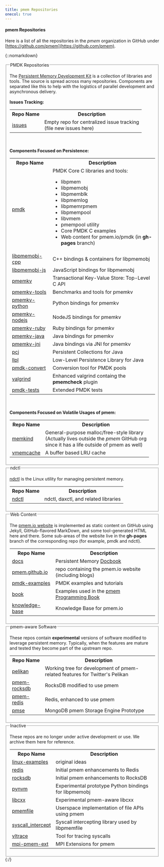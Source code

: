 ```yaml
---
title: pmem Repositories
onecol: true
---
```


#### pmem Repositories

Here is a list of all the repositories in the *pmem*
organization in GitHub under
[https://github.com/pmem](https://github.com/pmem).

{::nomarkdown}
<fieldset class="repo">
	<legend>
		PMDK Repositories
	</legend>
	<p>
	The <a href="http://pmem.io/pmdk/">Persistent Memory Development Kit</a> is a collection
	of libraries and tools.  The source is spread across
	many repositories.  Components are separated like this to
	help with the logistics of parallel development and
	asynchronous delivery.
	<br><br>
	<strong>Issues Tracking:</strong>
	<table>
		<tr>
			<th>Repo Name</td>
			<th>Description</th>
		</tr>
		<tr>
			<td><a href="https://github.com/pmem/issues">issues</a></td>
			<td>Empty repo for centralized issue tracking<br>
			(file new issues here)</td>
		</tr>
	</table>
	<br><br>
	<strong>Components Focused on Persistence:</strong>
	<table>
		<tr>
			<th>Repo Name</td>
			<th>Description</th>
		</tr>
		<tr>
			<td><a href="https://github.com/pmem/pmdk">pmdk</a></td>
			<td>PMDK Core C libraries and tools:<br>
				<ul>
					<li>libpmem
					<li>libpmemobj
					<li>libpmemblk
					<li>libpmemlog
					<li>libpmemrpmem
					<li>libpmempool
					<li>libvmem
					<li>pmempool utility
					<li>Core PMDK C examples
					<li>Web content for pmem.io/pmdk (in <strong>gh-pages</strong> branch)
				</ul>
			</td>
		</tr>
		<tr>
			<td><a href="https://github.com/pmem/libpmemobj-cpp">libpmemobj-cpp</a></td>
			<td>C++ bindings &amp; containers for libpmemobj</td>
		</tr>
		<tr>
			<td><a href="https://github.com/pmem/libpmemobj-js">libpmemobj-js</a></td>
			<td>JavaScript bindings for libpmemobj</td>
		</tr>
		<tr>
			<td><a href="https://github.com/pmem/pmemkv">pmemkv</a></td>
			<td>Transactional Key-Value Store: Top-Level C API</td>
		</tr>
		<tr>
			<td><a href="https://github.com/pmem/pmemkv-tools">pmemkv-tools</a></td>
			<td>Benchmarks and tools for pmemkv</td>
		</tr>
		<tr>
			<td><a href="https://github.com/pmem/pmemkv-python">pmemkv-python</a></td>
			<td>Python bindings for pmemkv</td>
		</tr>
		<tr>
			<td><a href="https://github.com/pmem/pmemkv-nodejs">pmemkv-nodejs</a></td>
			<td>NodeJS bindings for pmemkv</td>
		</tr>
		<tr>
			<td><a href="https://github.com/pmem/pmemkv-ruby">pmemkv-ruby</a></td>
			<td>Ruby bindings for pmemkv</td>
		</tr>
		<tr>
			<td><a href="https://github.com/pmem/pmemkv-java">pmemkv-java</a></td>
			<td>Java bindings for pmemkv</td>
		</tr>
		<tr>
			<td><a href="https://github.com/pmem/pmemkv-jni">pmemkv-jni</a></td>
			<td>Java bindings via JNI for pmemkv</td>
		</tr>
		<tr>
			<td><a href="https://github.com/pmem/pcj">pcj</a></td>
			<td>Persistent Collections for Java</td>
		</tr>
		<tr>
			<td><a href="https://github.com/pmem/llpl">llpl</a></td>
			<td>Low-Level Persistence Library for Java</td>
		</tr>
		<tr>
			<td><a href="https://github.com/pmem/pmdk-convert">pmdk-convert</a></td>
			<td>Conversion tool for PMDK pools</td>
		</tr>
		<tr>
			<td><a href="https://github.com/pmem/valgrind">valgrind</a></td>
			<td>Enhanced valgrind containg the<br>
			<strong>pmemcheck</strong> plugin</td>
		</tr>
		<tr>
			<td><a href="https://github.com/pmem/pmdk-tests">pmdk-tests</a></td>
			<td>Extended PMDK tests</td>
		</tr>
	</table>
	<br><br>
	<strong>Components Focused on Volatile Usages of pmem:</strong>
	<table>
		<tr>
			<th>Repo Name</td>
			<th>Description</th>
		</tr>
		<tr>
			<td><a href="https://github.com/memkind/memkind">memkind</a></td>
			<td>General-purpose malloc/free-style library<br>
			(Actually lives outside the <i>pmem</i> GitHub org<br>
			since it has a life outside of pmem as well)</td>
		</tr>
		<tr>
			<td><a href="https://github.com/pmem/vmemcache">vmemcache</a></td>
			<td>A buffer based LRU cache</td>
		</tr>
	</table>
</fieldset>
<fieldset class="repo">
	<legend>
		ndctl
	</legend>
	<p>
	<a href="http://pmem.io/ndctl">ndctl</a> is the Linux utility for managing persistent memory.
	<p>
	<table>
		<tr>
			<th>Repo Name</td>
			<th>Description</th>
		</tr>
		<tr>
			<td><a href="https://github.com/pmem/ndctl">ndctl</a></td>
			<td>ndctl, daxctl, and related libraries</td>
		</tr>
	</table>
</fieldset>
<fieldset class="repo">
	<legend>
		Web Content
	</legend>
	<p>
	The <a href="http://pmem.io">pmem.io website</a> is implemented as static content
	on GitHub using Jekyll, GitHub-flavored MarkDown, and
	some tool-generated HTML here and there.  Some sub-areas
	of the website live in the <strong>gh-pages</strong>
	branch of the corresponding repo (for example, pmdk and
	ndctl).
	<p>
	<table>
		<tr>
			<th>Repo Name</td>
			<th>Description</th>
		</tr>
		<tr>
			<td><a href="https://github.com/pmem/docs">docs</a></td>
			<td>Persistent Memory <a href="https://docs.pmem.io">Docbook</a></td>
		</tr>
		<tr>
			<td><a href="https://github.com/pmem/pmem.github.io">pmem.github.io</a></td>
			<td>repo containing the pmem.io website (including blogs)</td>
		</tr>
		<tr>
			<td><a href="https://github.com/pmem/pmdk-examples">pmdk-examples</a></td>
			<td>PMDK examples and tutorials</td>
		</tr>
		<tr>
			<td><a href="https://github.com/pmem/book">book</a></td>
			<td>Examples used in the <a href="http://pmem.io/book/">pmem Programming Book</a></td>
		</tr>
		<tr>
			<td><a href="https://github.com/pmem/knowledge-base">knowledge-base</a></td>
			<td>Knowledge Base for pmem.io</td>
		</tr>
	</table>
</fieldset>
<fieldset class="repo">
	<legend>
		pmem-aware Software
	</legend>
	<p>
	These repos contain <strong>experimental</strong> versions
	of software modified to leverage persistent memory.  Typically,
	when the features are mature and tested they become part of
	the upstream repo.
	<p>
	<table>
		<tr>
			<th>Repo Name</td>
			<th>Description</th>
		</tr>
		<tr>
			<td><a href="https://github.com/pmem/pelikan">pelikan</a></td>
			<td>Working tree for development of pmem-related features for Twitter's Pelikan</td>
		</tr>
		<tr>
			<td><a href="https://github.com/pmem/pmem-rocksdb">pmem-rocksdb</a></td>
			<td>RocksDB modified to use pmem</td>
		</tr>
		<tr>
			<td><a href="https://github.com/pmem/pmem-redis">pmem-redis</a></td>
			<td>Redis, enhanced to use pmem</td>
		</tr>
		<tr>
			<td><a href="https://github.com/pmem/pmse">pmse</a></td>
			<td>MongoDB pmem Storage Engine Prototype</td>
		</tr>
	</table>
</fieldset>
<fieldset class="repo">
	<legend>
		Inactive
	</legend>
	<p>
	These repos are no longer under active development or
	use.  We archive them here for reference.
	<p>
	<table>
		<tr>
			<th>Repo Name</td>
			<th>Description</th>
		</tr>
		<tr>
			<td><a href="https://github.com/pmem/linux-examples">linux-examples</a></td>
			<td>original ideas</td>
		</tr>
		<tr>
			<td><a href="https://github.com/pmem/redis">redis</a></td>
			<td>Initial pmem enhancements to Redis</td>
		</tr>
		<tr>
			<td><a href="https://github.com/pmem/rocksdb">rocksdb</a></td>
			<td>Initial pmem enhancements to RocksDB</td>
		</tr>
		<tr>
			<td><a href="https://github.com/pmem/pynvm">pynvm</a></td>
			<td>Experimental prototype Python bindings for libpmemobj</td>
		</tr>
		<tr>
			<td><a href="https://github.com/pmem/libcxx">libcxx</a></td>
			<td>Experimental pmem-aware libcxx</td>
		</tr>
		<tr>
			<td><a href="https://github.com/pmem/pmemfile">pmemfile</a></td>
			<td>Userspace implementation of file APIs using pmem</td>
		</tr>
		<tr>
			<td><a href="https://github.com/pmem/syscall_intercept">syscall_intercept</a></td>
			<td>Syscall intercepting library used by libpmemfile</td>
		</tr>
		<tr>
			<td><a href="https://github.com/pmem/vltrace">vltrace</a></td>
			<td>Tool for tracing syscalls</td>
		</tr>
		<tr>
			<td><a href="https://github.com/pmem/mpi-pmem-ext">mpi-pmem-ext</a></td>
			<td>MPI Extensions for pmem</td>
		</tr>
	</table>
</fieldset>
{:/}
